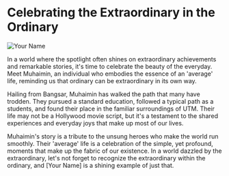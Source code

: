 # Celebrating the Extraordinary in the Ordinary

![Your Name](insert-image-url-here)

In a world where the spotlight often shines on extraordinary achievements and remarkable stories, it's time to celebrate the beauty of the everyday. Meet Muhaimin, an individual who embodies the essence of an 'average' life, reminding us that ordinary can be extraordinary in its own way.

Hailing from Bangsar, Muhaimin has walked the path that many have trodden. They pursued a standard education, followed a typical path as a students, and found their place in the familiar surroundings of UTM. Their life may not be a Hollywood movie script, but it's a testament to the shared experiences and everyday joys that make up most of our lives.

Muhaimin's story is a tribute to the unsung heroes who make the world run smoothly. Their 'average' life is a celebration of the simple, yet profound, moments that make up the fabric of our existence. In a world dazzled by the extraordinary, let's not forget to recognize the extraordinary within the ordinary, and [Your Name] is a shining example of just that.
